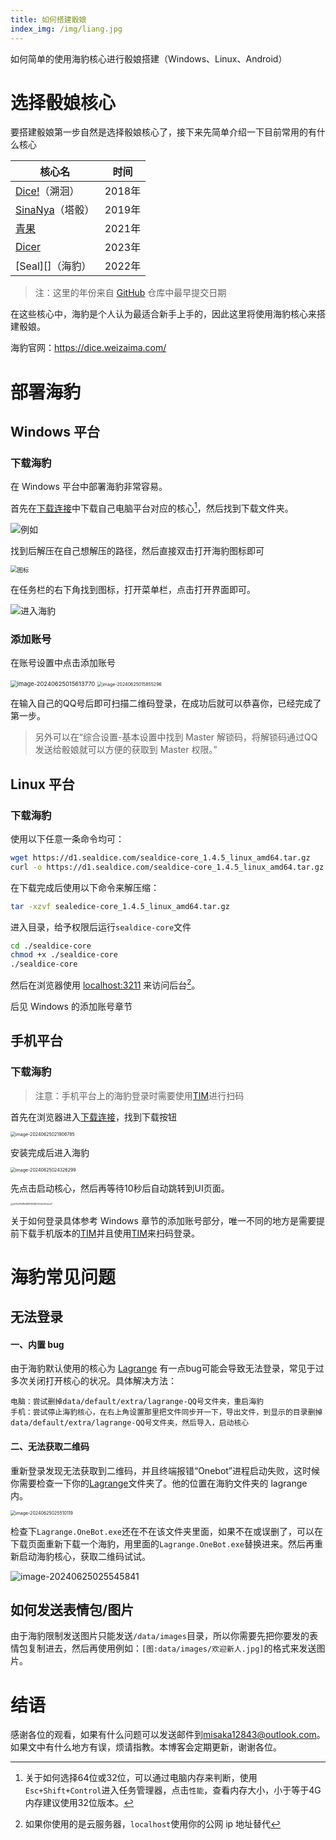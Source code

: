 ```yaml
---
title: 如何搭建骰娘
index_img: /img/liang.jpg
---
```


如何简单的使用海豹核心进行骰娘搭建（Windows、Linux、Android）



# 选择骰娘核心

要搭建骰娘第一步自然是选择骰娘核心了，接下来先简单介绍一下目前常用的有什么核心



| 核心名              | 时间   |
| ------------------- | ------ |
| [Dice!][]（溯洄）   | 2018年 |
| [SinaNya][]（塔骰） | 2019年 |
| [青果][]            | 2021年 |
| [Dicer][]           | 2023年 |
| [Seal][]（海豹）    | 2022年 |

> 注：这里的年份来自 [GitHub][] 仓库中最早提交日期



在这些核心中，海豹是个人认为最适合新手上手的，因此这里将使用海豹核心来搭建骰娘。

海豹官网：<https://dice.weizaima.com/>

# 部署海豹

## Windows 平台

### 下载海豹

在 Windows 平台中部署海豹非常容易。

首先在[下载连接](https://dice.weizaima.com/download)中下载自己电脑平台对应的核心[^1]，然后找到下载文件夹。

![例如](如何搭建骰娘/image-20240625014543910-1719251157767-1.png)

找到后解压在自己想解压的路径，然后直接双击打开海豹图标即可

<img src="如何搭建骰娘/image-20240625015248762-1719251570352-3.png" alt="图标" style="zoom:67%;" />

在任务栏的右下角找到图标，打开菜单栏，点击打开界面即可。

![进入海豹](如何搭建骰娘/image-20240625015439689-1719251681324-5.png)

### 添加账号

在账号设置中点击添加账号

<img src="如何搭建骰娘/image-20240625015613770-1719251775993-7.png" alt="image-20240625015613770" style="zoom:67%;" />



<img src="如何搭建骰娘/image-20240625015855296.png" alt="image-20240625015855296" style="zoom: 50%;" />

在输入自己的QQ号后即可扫描二维码登录，在成功后就可以恭喜你，已经完成了第一步。

> 另外可以在“综合设置-基本设置中找到 Master 解锁码，将解锁码通过QQ发送给骰娘就可以方便的获取到 Master 权限。”

## Linux 平台

### 下载海豹

使用以下任意一条命令均可：

```bash
wget https://d1.sealdice.com/sealdice-core_1.4.5_linux_amd64.tar.gz
curl -o https://d1.sealdice.com/sealdice-core_1.4.5_linux_amd64.tar.gz
```

在下载完成后使用以下命令来解压缩：

```bash
tar -xzvf sealedice-core_1.4.5_linux_amd64.tar.gz
```

进入目录，给予权限后运行`sealdice-core`文件

```bash
cd ./sealdice-core
chmod +x ./sealdice-core
./sealdice-core
```

然后在浏览器使用 <localhost:3211> 来访问后台[^2]。

后见 Windows 的添加账号章节

## 手机平台

### 下载海豹

> 注意：手机平台上的海豹登录时需要使用[TIM](https://tim.qq.com/download.html)进行扫码

首先在浏览器进入[下载连接](https://dice.weizaima.com/download)，找到下载按钮

<img src="如何搭建骰娘/image-20240625021906785.png" alt="image-20240625021906785" style="zoom:50%;" />

安装完成后进入海豹

<img src="如何搭建骰娘/image-20240625024326299.png" alt="image-20240625024326299" style="zoom:50%;" />

先点击启动核心，然后再等待10秒后自动跳转到UI页面。



<img src="如何搭建骰娘/af75d11d88d998365857d7afc164ecd7.jpeg" alt="af75d11d88d998365857d7afc164ecd7" style="zoom: 25%;" />

关于如何登录具体参考 Windows 章节的添加账号部分，唯一不同的地方是需要提前下载手机版本的[TIM](https://tim.qq.com/download.html)并且使用[TIM](https://tim.qq.com/download.html)来扫码登录。



# 海豹常见问题

## 无法登录

#### 一、内置 bug

由于海豹默认使用的核心为 [Lagrange](https://github.com/LagrangeDev/Lagrange.Core) 有一点bug可能会导致无法登录，常见于过多次关闭打开核心的状况。具体解决方法：

```
电脑：尝试删掉data/default/extra/lagrange-QQ号文件夹，重启海豹
手机：尝试停止海豹核心，在右上角设置那里把文件同步开一下，导出文件，到显示的目录删掉data/default/extra/lagrange-QQ号文件夹，然后导入，启动核心
```

#### 二、无法获取二维码

重新登录发现无法获取到二维码，并且终端报错“Onebot”进程启动失败，这时候你需要检查一下你的[Lagrange](https://github.com/LagrangeDev/Lagrange.Core)文件夹了。他的位置在海豹文件夹的 lagrange 内。

<img src="如何搭建骰娘/image-20240625025510119.png" alt="image-20240625025510119" style="zoom:50%;" />

检查下`Lagrange.OneBot.exe`还在不在该文件夹里面，如果不在或误删了，可以在下载页面重新下载一个海豹，用里面的`Lagrange.OneBot.exe`替换进来。然后再重新启动海豹核心，获取二维码试试。



![image-20240625025545841](如何搭建骰娘/image-20240625025545841.png)

## 如何发送表情包/图片

由于海豹限制发送图片只能发送`/data/images`目录，所以你需要先把你要发的表情包复制进去，然后再使用例如：`[图:data/images/欢迎新人.jpg]`的格式来发送图片。



# 结语

感谢各位的观看，如果有什么问题可以发送邮件到<misaka12843@outlook.com>。如果文中有什么地方有误，烦请指教。本博客会定期更新，谢谢各位。





[^1]: 关于如何选择64位或32位，可以通过电脑内存来判断，使用`Esc+Shift+Control`进入任务管理器，点击`性能`，查看内存大小，小于等于4G内存建议使用32位版本。
[^2]: 如果你使用的是云服务器，`localhost`使用你的公网 ip 地址替代

[Dice!]: https://github.com/Dice-Developer-Team/Dice
[SinaNya]: https://sitcnya.gitbook.io/sinanya
[青果]: https://wiki.dice.center/
[Dicer]: https://dicer.noctisynth.org/
[GitHub]:https://www.github.com

